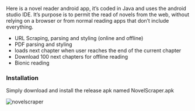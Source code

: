 Here is a novel reader android app, it’s coded in Java and uses the android studio IDE. It’s purpose is to permit the read of novels from the web, without relying on a browser or from normal reading apps that don’t include everything.

- URL Scraping, parsing and styling (online and offline)
- PDF parsing and styling
- loads next chapter when user reaches the end of the current chapter
- Download 100 next chapters for offline reading
- Bionic reading

### Installation

Simply download and install the release apk named NovelScraper.apk

![novelscraper](https://github.com/Aatrick/Novel-Scraper/assets/113598245/d9e93362-f422-4fb3-9d60-0090048a6036)
